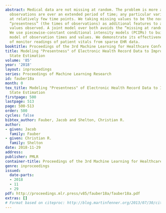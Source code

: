 ```yaml
---
abstract: Medical data are not missing at random. The problem is more acute when the
  observations are over an extended period of time; any particular variable is observed
  at relatively few time points. We taking missing values to be the norm, and treat
  “presentness” (the times of observations) as additional features to augment the
  values observed. A joint model over both avoids the “missing at random” assumption.
  We use piecewise-constant conditional intensity models (PCIMs) to build a generative
  model of observation times and values. We demonstrate its effectiveness in reconstruction
  of monitor readings of patient vitals from sparse EHR data.
booktitle: Proceedings of the 3rd Machine Learning for Healthcare Conference
title: Modeling "Presentness" of Electronic Health Record Data to Improve Patient
  State Estimation
volume: '85'
year: '2018'
layout: inproceedings
series: Proceedings of Machine Learning Research
id: fauber18a
month: 0
tex_title: Modeling "Presentness" of Electronic Health Record Data to Improve Patient
  State Estimation
firstpage: 500
lastpage: 513
page: 500-513
order: 500
cycles: false
bibtex_author: Fauber, Jacob and Shelton, Christian R.
author:
- given: Jacob
  family: Fauber
- given: Christian R.
  family: Shelton
date: 2018-11-29
address: 
publisher: PMLR
container-title: Proceedings of the 3rd Machine Learning for Healthcare Conference
genre: inproceedings
issued:
  date-parts:
  - 2018
  - 11
  - 29
pdf: http://proceedings.mlr.press/v85/fauber18a/fauber18a.pdf
extras: []
# Format based on citeproc: http://blog.martinfenner.org/2013/07/30/citeproc-yaml-for-bibliographies/
---
```

